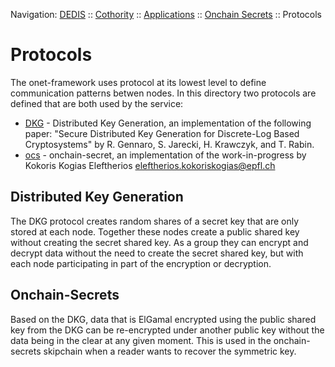Navigation: [DEDIS](https://github.com/dedis/doc/tree/master/README.md) ::
[Cothority](../../README.md) ::
[Applications](../../doc/Applications.md) ::
[Onchain Secrets](../README.md) ::
Protocols

# Protocols

The onet-framework uses protocol at its lowest level to define communication
patterns betwen nodes. In this directory two protocols are defined that
are both used by the service:

- [DKG](DKG.md) - Distributed Key Generation, an implementation of the following paper:
"Secure Distributed Key Generation for Discrete-Log
Based Cryptosystems" by R. Gennaro, S. Jarecki, H. Krawczyk, and T. Rabin.
- [ocs](Renecrypt.md) - onchain-secret, an implementation of the work-in-progress by
Kokoris Kogias Eleftherios <eleftherios.kokoriskogias@epfl.ch>

## Distributed Key Generation

The DKG protocol creates random shares of a secret key that are only
stored at each node. Together these nodes create a public shared key
without creating the secret shared key. As a group they can encrypt
and decrypt data without the need to create the secret shared key,
but with each node participating in part of the encryption or
decryption.

## Onchain-Secrets

Based on the DKG, data that is ElGamal encrypted using the public
shared key from the DKG can be re-encrypted under another public key
without the data being in the clear at any given moment. This is used
in the onchain-secrets skipchain when a reader wants to recover the
symmetric key.
